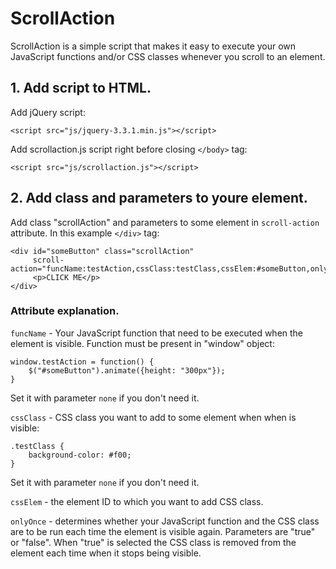 # ScrollAction
ScrollAction is a simple script that makes it easy to execute your own JavaScript functions and/or CSS classes whenever you scroll to an element. 

## 1. Add script to HTML.

Add jQuery script:
```
<script src="js/jquery-3.3.1.min.js"></script>
```
Add scrollaction.js script right before closing `</body>` tag:
```
<script src="js/scrollaction.js"></script>
```

## 2. Add class and parameters to youre element.

Add class "scrollAction" and parameters to some element in `scroll-action` attribute. In this example `</div>` tag:
```
<div id="someButton" class="scrollAction" 
     scroll-action="funcName:testAction,cssClass:testClass,cssElem:#someButton,onlyOnce:false">
     <p>CLICK ME</p>
</div>
```

### Attribute explanation.</h3>
`funcName` - Your JavaScript function that need to be executed when the element is visible. Function must be present in "window" object:
```
window.testAction = function() {
	$("#someButton").animate({height: "300px"});
}
```
Set it with parameter `none` if you don't need it.

`cssClass` - CSS class you want to add to some element when when is visible:
```
.testClass {
	background-color: #f00;
}
```
Set it with parameter `none` if you don't need it.

`cssElem` - the element ID to which you want to add CSS class.

`onlyOnce` - determines whether your JavaScript function and the CSS class are to be run each time the element is visible again. Parameters are "true" or "false". When "true" is selected the CSS class is removed from the element each time when it stops being visible. 
